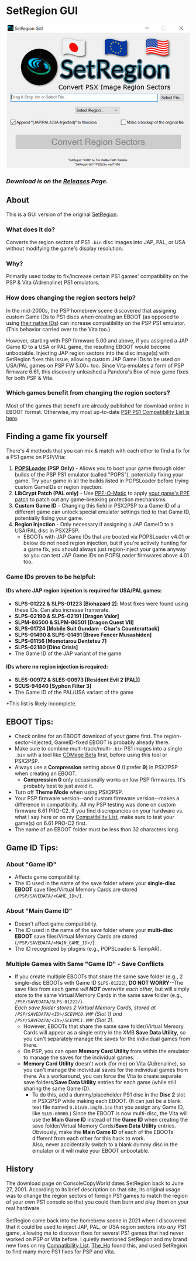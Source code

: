 # SetRegion GUI

<p align="center"><img src="https://raw.githubusercontent.com/wad11656/SetRegion-GUI/main/ScreenShot.png" width="500"/></p>

### *Download is on the [Releases](https://github.com/wad11656/SetRegion-GUI/releases) Page.*

## About

This is a GUI version of the original <a href="https://www.consolecopyworld.com/psx/psx_utils_pn_cnv.shtml#SetRegion">SetRegion</a>.

### What does it do?
Converts the region sectors of PS1 `.bin` disc images into JAP, PAL, or USA without modifying the game's display resolution.

### Why?
Primarily used today to fix/increase certain PS1 games' compatibility on the PSP & Vita (Adrenaline) PS1 emulators.

### How does changing the region sectors help?
In the mid-2000s, the PSP homebrew scene discovered that assigning custom Game IDs to PS1 discs when creating an EBOOT (as opposed to using <a href="https://user-images.githubusercontent.com/16929664/189551050-48756bcd-da1f-4743-b8d4-7c8d4be223f4.png">their native IDs</a>) can increase compatibility on the PSP PS1 emulator. (This behavior carried over to the Vita too.)

However, starting with PSP firmware 5.00 and above, if you assigned a JAP Game ID to a USA or PAL game, the resulting EBOOT would become unbootable. Injecting JAP region sectors into the disc image(s) with SetRegion fixes this issue, allowing custom JAP Game IDs to be used on USA/PAL games on PSP FW 5.00+ too. Since Vita emulates a form of PSP firmware 6.61, this discovery unleashed a Pandora's Box of new game fixes for both PSP & Vita.

### Which games benefit from changing the region sectors?
Most of the games that benefit are already published for download online in EBOOT format. Otherwise, my most up-to-date [PSP PS1 Compatibility List is here](https://docs.google.com/spreadsheets/d/1ZE8d4WIw7USP_cYdEWUke5F59OFGQHgB5jGiQvfY8gA/edit?usp=sharing).

## Finding a game fix yourself
There's 4 methods that you can mix & match with each other to find a fix for a PS1 game on PSP/Vita:
1. **[POPSLoader](https://archive.org/details/popsloader-v-4i) (PSP Only)** - Allows you to boot your game through older builds of the PSP PS1 emulator (called "POPS"), potentially fixing your game. Try your game in all the builds listed in POPSLoader before trying custom GameIDs or region injection.
2. **LibCrypt Patch (PAL only)** - Use [PPF-O-Matic](https://www.romhacking.net/utilities/356/) to apply [your game's PPF patch](https://archive.org/details/lib-crypt-ppf-patches) to patch out any game-breaking protection mechanisms.
2. **Custom Game ID** - Changing this field in PSX2PSP to a Game ID of a different game can unlock special emulator settings tied to that Game ID, potentially fixing your game.
4. **Region Injection** - Only necessary if assigning a JAP GameID to a USA/PAL disc in PSX2PSP.
   - EBOOTs with JAP Game IDs that are booted via POPSLoader v4.01 or below do not need region injection, but if you're actively hunting for a game fix, you should always just region-inject your game anyway so you can test JAP Game IDs on POPSLoader firmwares above 4.01 too.

### Game IDs proven to be helpful:

#### IDs where JAP region injection is required for USA/PAL games:
 - **SLPS-01222 & SLPS-01223 [Biohazard 2]**: Most fixes were found using these IDs. Can also increase framerate.
 - **SLPS-02190 & SLPS-02191 [Dragon Valor]**
 - **SLPM-86500 & SLPM-86501 [Dragon Quest VII]**
 - **SLPS-01724 [Mobile Suit Gundam - Char's Counterattack]**
 - **SLPS-01490 & SLPS-01491 [Brave Fencer Musashiden]**
 - **SLPS-01156 [Momotarou Dentetsu 7]**
 - **SLPS-02180 [Dino Crisis]**
 - The Game ID of the JAP variant of the game

#### IDs where no region injection is required:
 - **SLES-00972 & SLES-00973 [Resident Evil 2 (PAL)]**
 - **SCUS-94640 [Syphon Filter 3]**
 - The Game ID of the PAL/USA variant of the game

*This list is likely incomplete.

## EBOOT Tips:

 - Check online for an EBOOT download of your game first. The region-sector-injected, GameID-fixed EBOOT is probably already there.
 - Make sure to combine multi-track/multi-`.bin` PS1 images into a single `.bin` with a tool like [CDMage Beta](https://www.videohelp.com/software/CDMage) first, before using this tool or PSX2PSP.
 - Always use a **Compression** setting above **0** (I prefer **9**) in PSX2PSP when creating an EBOOT.
   - **Compression 0** only occasionally works on low PSP firmwares. It's probably best to just avoid it.
 - Turn off **Theme Mode** when using PSX2PSP.
 - Your PSP firmware version--and custom firmware version--makes a difference in compatibility. All my PSP testing was done on custom firmware 6.61 PRO-C2. If you find discrepancies on your hardware vs. what I say here or on my [Compatibility List](https://docs.google.com/spreadsheets/d/1ZE8d4WIw7USP_cYdEWUke5F59OFGQHgB5jGiQvfY8gA/edit?usp=sharing), make sure to test your game(s) on 6.61 PRO-C2 first.
 - The name of an EBOOT folder must be less than 32 characters long.

## Game ID Tips:

### About "Game ID"
- Affects game compatibility.
- The ID used in the name of the save folder where your **single-disc EBOOT** save files/Virtual Memory Cards are stored (`/PSP/SAVEDATA/<GAME_ID>/`).

### About "Main Game ID"
- Doesn't affect game compatibility.
- The ID used in the name of the save folder where your **multi-disc EBOOT** save files/Virtual Memory Cards are stored (`/PSP/SAVEDATA/<MAIN_GAME_ID>/`).
- The ID recognized by plugins (e.g., POPSLoader & TempAR).

### Multiple Games with Same "Game ID" - Save Conflicts
- If you create multiple EBOOTs that share the same save folder (e.g., 2 single-disc EBOOTs with Game ID `SLPS-01222`), **DO NOT WORRY**--The save files from each game _will **NOT** overwrite each other_, but will simply store to the same Virtual Memory Cards in the same save folder (e.g., `/PSP/SAVEDATA/SLPS-01222/`).
<br/>_Each save folder stores 2 Virtual Memory Cards, stored at `/PSP/SAVEDATA/<ID>/SCEVMC0.VMP` (Slot 1) and `/PSP/SAVEDATA/<ID>/SCEVMC1.VMP` (Slot 2)._
  - However, EBOOTs that share the same save folder/Virtual Memory Cards will appear as a single entry in the XMB **Save Data Utility**, so you can't separately manage the saves for the individual games from there.
  - On PSP, you can open **Memory Card Utility** from within the emulator to manage the saves for the individual games.
  - **Memory Card Utility** doesn't work (for me) on Vita (Adrenaline), so you can't manage the individual saves for the individual games from there. As a workaround, you can force the Vita to create separate save folders/**Save Data Utility** entries for each game (while still sharing the same Game ID).
    - To do this, add a dummy/placeholder PS1 disc in the **Disc 2** slot in PSX2PSP while making each EBOOT. (It can just be a blank text file named `0.bin`/`0.img`/`0.iso` that you assign any Game ID, like `SLUS-00000`.) Since the EBOOT is now multi-disc, the Vita will use the **Main Game ID** instead of the **Game ID** when creating the save folder/Virtual Memory Cards/**Save Data Utility** entries.
    <br/>Obviously, make the **Main Game ID** of each of the EBOOTs different from each other for this hack to work.
    <br/>Also, never accidentally switch to a blank dummy disc in the emulator or it will make your EBOOT unbootable.
    
## History

The download page on ConsoleCopyWorld dates SetRegion back to June 27, 2001. According to its brief description on that site, its original usage was to change the region sectors of foreign PS1 games to match the region of your own PS1 console so that you could then burn and play them on your real hardware.
<br/>
<br/>SetRegion came back into the homebrew scene in 2021 when I discovered that it could be used to inject JAP, PAL, or USA region sectors into <i>any</i> PS1 game, allowing me to discover fixes for several PS1 games that had never worked on PSP or Vita before. I quietly mentioned SetRegion and my brand new fixes on my <a href="https://docs.google.com/spreadsheets/d/13TRadnKyoOjzpxzMeVrO8adzbRNWccr5/edit?usp=sharing&ouid=106897808841980407300&rtpof=true&sd=true">Compatibility List</a>. <a href="https://gbatemp.net/members/the_ho.583322/">The_Ho</a> found this, and used SetRegion to find many more PS1 fixes for PSP and Vita.
